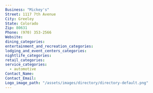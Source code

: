 ```yaml
---
Business: "Mickey's"
Street: 1117 7th Avenue
City: Greeley
State: Colorado
Zip: 80631
Phone: (970) 353-2566
Website:
dining_categories:
entertainment_and_recreation_categories:
lodging_and_event_centers_categories:
nightlife_categories:
retail_categories:
service_categories:
  - automotive
Contact_Name:
Contact_Email:
Logo_image_path: "/assets/images/directory/directory-default.png"
---
```




